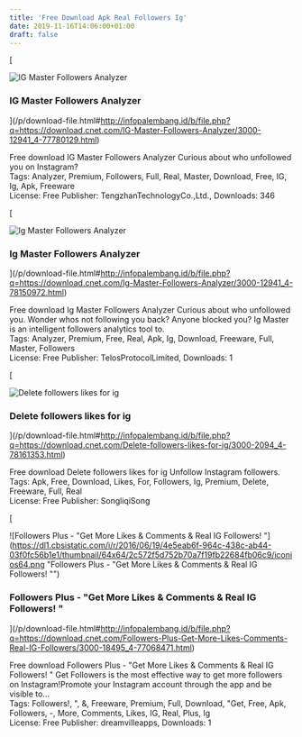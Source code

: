 ```yaml
---
title: 'Free Download Apk Real Followers Ig'
date: 2019-11-16T14:06:00+01:00
draft: false
---
```


[

![IG Master Followers Analyzer](https://dl1.cbsistatic.com/i/r/2018/04/07/d48c5c5d-67e9-4a2a-9192-b458c02518f1/thumbnail/64x64/c40993015b70a1575c0de619f0292ba3/imgingest-99990759945695172.jpg "IG Master Followers Analyzer")

### IG Master Followers Analyzer

](/p/download-file.html#http://infopalembang.id/b/file.php?q=https://download.cnet.com/IG-Master-Followers-Analyzer/3000-12941_4-77780129.html)

Free download IG Master Followers Analyzer Curious about who unfollowed you on Instagram?  
Tags: Analyzer, Premium, Followers, Full, Real, Master, Download, Free, IG, Ig, Apk, Freeware  
License: Free Publisher: TengzhanTechnologyCo.,Ltd., Downloads: 346

[

![Ig Master Followers Analyzer](https://dl1.cbsistatic.com/i/r/2019/07/03/9a807db5-ea9f-401b-97e9-4d8f6a541e3e/thumbnail/64x64/79f51d3d1dda041e19b840b168d1c73d/imgingest-443544705684473595.png "Ig Master Followers Analyzer")

### Ig Master Followers Analyzer

](/p/download-file.html#http://infopalembang.id/b/file.php?q=https://download.cnet.com/Ig-Master-Followers-Analyzer/3000-12941_4-78150972.html)

Free download Ig Master Followers Analyzer Curious about who unfollowed you. Wonder whos not following you back? Anyone blocked you? Ig Master is an intelligent followers analytics tool to.  
Tags: Analyzer, Premium, Free, Real, Apk, Ig, Download, Freeware, Full, Master, Followers  
License: Free Publisher: TelosProtocolLimited, Downloads: 1

[

![Delete followers likes for ig](https://dl1.cbsistatic.com/i/r/2019/07/15/2669739e-532f-4551-a96f-e388a9aa7272/thumbnail/64x64/2ba8228b440e43a45bdf97bac193af65/imgingest-220988107798595984.jpg "Delete followers likes for ig")

### Delete followers likes for ig

](/p/download-file.html#http://infopalembang.id/b/file.php?q=https://download.cnet.com/Delete-followers-likes-for-ig/3000-2094_4-78161353.html)

Free download Delete followers likes for ig Unfollow Instagram followers.  
Tags: Apk, Free, Download, Likes, For, Followers, Ig, Premium, Delete, Freeware, Full, Real  
License: Free Publisher: SongliqiSong

[

![Followers Plus - "Get More Likes & Comments & Real IG Followers! "](https://dl1.cbsistatic.com/i/r/2016/06/19/4e5eab6f-964c-438c-ab44-03f0fc56b1e1/thumbnail/64x64/2c572f5d752b70a7f19fb22684fb06c9/iconios64.png "Followers Plus - "Get More Likes & Comments & Real IG Followers! "")

### Followers Plus - "Get More Likes & Comments & Real IG Followers! "

](/p/download-file.html#http://infopalembang.id/b/file.php?q=https://download.cnet.com/Followers-Plus-Get-More-Likes-Comments-Real-IG-Followers/3000-18495_4-77068471.html)

Free download Followers Plus - "Get More Likes & Comments & Real IG Followers! " Get Followers is the most effective way to get more followers on Instagram!Promote your Instagram account through the app and be visible to...  
Tags: Followers!, ", &, Freeware, Premium, Full, Download, "Get, Free, Apk, Followers, -, More, Comments, Likes, IG, Real, Plus, Ig  
License: Free Publisher: dreamvilleapps, Downloads: 1